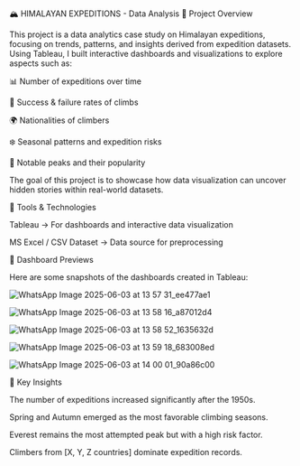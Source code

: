 🏔️ HIMALAYAN EXPEDITIONS - Data Analysis
📌 Project Overview

This project is a data analytics case study on Himalayan expeditions, focusing on trends, patterns, and insights derived from expedition datasets. Using Tableau, I built interactive dashboards and visualizations to explore aspects such as:

📊 Number of expeditions over time

🧗 Success & failure rates of climbs

🌍 Nationalities of climbers

❄️ Seasonal patterns and expedition risks

🏅 Notable peaks and their popularity

The goal of this project is to showcase how data visualization can uncover hidden stories within real-world datasets.

🔧 Tools & Technologies

Tableau → For dashboards and interactive data visualization

MS Excel / CSV Dataset → Data source for preprocessing

📸 Dashboard Previews

Here are some snapshots of the dashboards created in Tableau:

![WhatsApp Image 2025-06-03 at 13 57 31_ee477ae1](https://github.com/user-attachments/assets/ad6fbc9a-9a7e-4511-86ea-b8272de80387)

![WhatsApp Image 2025-06-03 at 13 58 16_a87012d4](https://github.com/user-attachments/assets/39f88397-3aa7-4614-b4bb-c7e21b90a905)

![WhatsApp Image 2025-06-03 at 13 58 52_1635632d](https://github.com/user-attachments/assets/79aa6c55-9e24-4111-8c5b-92c8a92133f4)

![WhatsApp Image 2025-06-03 at 13 59 18_683008ed](https://github.com/user-attachments/assets/dc6b466a-3062-4404-b56f-4a0d348685d0)

![WhatsApp Image 2025-06-03 at 14 00 01_90a86c00](https://github.com/user-attachments/assets/c3bb4ba2-a481-4a40-9200-b0383be5d59d)


🚀 Key Insights

The number of expeditions increased significantly after the 1950s.

Spring and Autumn emerged as the most favorable climbing seasons.

Everest remains the most attempted peak but with a high risk factor.

Climbers from [X, Y, Z countries] dominate expedition records.
